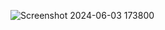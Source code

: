 ![Screenshot 2024-06-03 173800](https://github.com/VinayD1382/JS_CALCULATOR/assets/114236808/5b831f0f-9d04-45ff-9b63-cb2c18a871cc)
